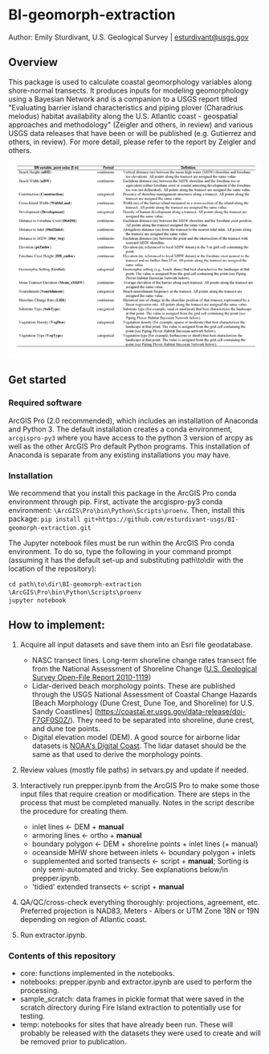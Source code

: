 # BI-geomorph-extraction
Author: Emily Sturdivant, U.S. Geological Survey | esturdivant@usgs.gov

## Overview
This package is used to calculate coastal geomorphology variables along shore-normal transects. It produces inputs for modeling geomorphology using a Bayesian Network and is a companion to a USGS report titled "Evaluating barrier island characteristics and piping plover (Charadrius melodus) habitat availability along the U.S. Atlantic coast - geospatial approaches and methodology" (Zeigler and others, in review) and various USGS data releases that have been or will be published (e.g. Gutierrez and others, in review). For more detail, please refer to the report by Zeigler and others. 

![Table of variables created for geomorphology modeling](docs/table_BNvariables_geomorph.png)

## Get started

### Required software
ArcGIS Pro (2.0 recommended), which includes an installation of Anaconda and Python 3. The default installation creates a conda environment, `arcgispro-py3` where you have access to the python 3 version of arcpy as well as the other ArcGIS Pro default Python programs. This installation of Anaconda is separate from any existing installations you may have.

### Installation
We recommend that you install this package in the ArcGIS Pro conda environment through pip. First, activate the arcgispro-py3 conda environment: `\ArcGIS\Pro\bin\Python\Scripts\proenv`. Then, install this package: `pip install git+https://github.com/esturdivant-usgs/BI-geomorph-extraction.git`

The Jupyter notebook files must be run within the ArcGIS Pro conda environment. To do so, type the following in your command prompt (assuming it has the default set-up and substituting path\to\dir with the location of the repository):

```
cd path\to\dir\BI-geomorph-extraction
\ArcGIS\Pro\bin\Python\Scripts\proenv
jupyter notebook
```

## How to implement:

1. Acquire all input datasets and save them into an Esri file geodatabase.
    - NASC transect lines. Long-term shoreline change rates transect file from the National Assessment of Shoreline Change ([U.S. Geological Survey Open-File Report 2010-1119](https://pubs.usgs.gov/of/2010/1119/data_catalog.html "U.S. Geological Survey Open-File Report 2010-1119"))
    - Lidar-derived beach morphology points. These are published through the USGS National Assessment of Coastal Change Hazards [Beach Morphology (Dune Crest, Dune Toe, and Shoreline) for U.S. Sandy Coastlines] (https://coastal.er.usgs.gov/data-release/doi-F7GF0S0Z/). They need to be separated into shoreline, dune crest, and dune toe points. 
    - Digital elevation model (DEM). A good source for airborne lidar datasets is [NOAA's Digital Coast](https://coast.noaa.gov/dataviewer/). The lidar dataset should be the same as that used to derive the morphology points.

2. Review values (mostly file paths) in setvars.py and update if needed.

3. Interactively run prepper.ipynb from the ArcGIS Pro to make some those input files that require creation or modification. There are steps in the process that must be completed manually. Notes in the script describe the procedure for creating them.
    - inlet lines <- DEM + **manual**
    - armoring lines <- ortho + **manual**
    - boundary polygon <- DEM + shoreline points + inlet lines (+ manual)
    - oceanside MHW shore between inlets <- boundary polygon + inlets
    - supplemented and sorted transects <- script + **manual**; Sorting is only semi-automated and tricky. See explanations below/in prepper.ipynb.
    - 'tidied' extended transects <- script + **manual**

4. QA/QC/cross-check everything thoroughly: projections, agreement, etc. Preferred projection is NAD83, Meters - Albers or UTM Zone 18N or 19N depending on region of Atlantic coast.

5. Run extractor.ipynb.

### Contents of this repository

- core: functions implemented in the notebooks.
- notebooks: prepper.ipynb and extractor.ipynb are used to perform the processing.
- sample_scratch: data frames in pickle format that were saved in the scratch directory during Fire Island extraction to potentially use for testing.
- temp: notebooks for sites that have already been run. These will probably be released with the datasets they were used to create and will be removed prior to publication.
